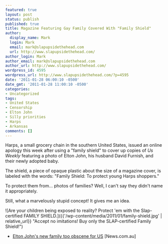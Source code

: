 ```yaml
---
featured: true
layout: post
status: publish
published: true
title: Magazine Featuring Gay Family Covered With "Family Shield"
author:
  display_name: Mark
  login: Mark
  email: mark@slapupsidethehead.com
  url: http://www.slapupsidethehead.com/
author_login: Mark
author_email: mark@slapupsidethehead.com
author_url: http://www.slapupsidethehead.com/
wordpress_id: 4595
wordpress_url: http://www.slapupsidethehead.com/?p=4595
date: '2011-01-28 06:00:10 -0500'
date_gmt: '2011-01-28 11:00:10 -0500'
categories:
- Uncategorized
tags:
- United States
- Censorship
- Elton John
- Silly priorities
- Harps
- Arkansas
comments: []
---
```

Harps, a small grocery chain in the southern United States, issued an online apology this week after using a "family shield" to cover up copies of _Us Weekly_ featuring a photo of Elton John, his husband David Furnish, and their newly adopted baby.

The shield, a piece of opaque plastic about the size of a magazine cover, is labeled with the words: "Family Shield: To protect young Harps shoppers."

To protect them from... photos of families? Well, I can't say they didn't name it appropriately.

Still, what a marvelously stupid concept! It gives me an idea.

![Are your children being exposed to reality? Protect 'em with the Slap-certified FAMILY SHIELD.]({{'/wp-content/media/2011/01/family-shield.jpg' | relative_url}} "Accept no imitations! Buy only the SLAP-certified Family Shield!")

- [Elton John's new family too obscene for US](http://www.news.com.au/entertainment/celebrity/outrage-as-arkansas-grocery-store-censors-magazine-cover-of-elton-john-husband-and-baby/story-e6frfmqi-1225995551278) [News.com.au]
